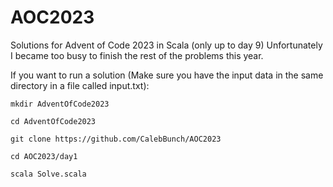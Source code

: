 # AOC2023
Solutions for Advent of Code 2023 in Scala (only up to day 9)
Unfortunately I became too busy to finish the rest of the problems this year.

If you want to run a solution (Make sure you have the input data in the same directory in a file called input.txt):
```
mkdir AdventOfCode2023
```
```
cd AdventOfCode2023
```
```
git clone https://github.com/CalebBunch/AOC2023
```
```
cd AOC2023/day1
```
```
scala Solve.scala
```
